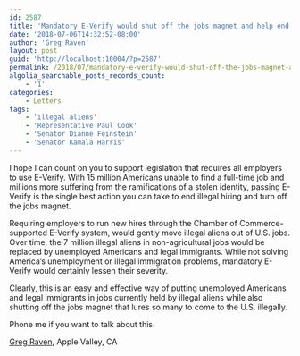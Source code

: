 ```yaml
---
id: 2587
title: 'Mandatory E-Verify would shut off the jobs magnet and help end illegal immigration'
date: '2018-07-06T14:32:52-08:00'
author: 'Greg Raven'
layout: post
guid: 'http://localhost:10004/?p=2587'
permalink: /2018/07/mandatory-e-verify-would-shut-off-the-jobs-magnet-and-help-end-illegal-immigration-2/
algolia_searchable_posts_records_count:
    - '1'
categories:
    - Letters
tags:
    - 'illegal aliens'
    - 'Representative Paul Cook'
    - 'Senator Dianne Feinstein'
    - 'Senator Kamala Harris'
---
```


I hope I can count on you to support legislation that requires all employers to use E-Verify. With 15 million Americans unable to find a full-time job and millions more suffering from the ramifications of a stolen identity, passing E-Verify is the single best action you can take to end illegal hiring and turn off the jobs magnet.

Requiring employers to run new hires through the Chamber of Commerce-supported E-Verify system, would gently move illegal aliens out of U.S. jobs. Over time, the 7 million illegal aliens in non-agricultural jobs would be replaced by unemployed Americans and legal immigrants. While not solving America’s unemployment or illegal immigration problems, mandatory E-Verify would certainly lessen their severity.

Clearly, this is an easy and effective way of putting unemployed Americans and legal immigrants in jobs currently held by illegal aliens while also shutting off the jobs magnet that lures so many to come to the U.S. illegally.

Phone me if you want to talk about this.

[Greg Raven](https://www.gregraven.org/), Apple Valley, CA
